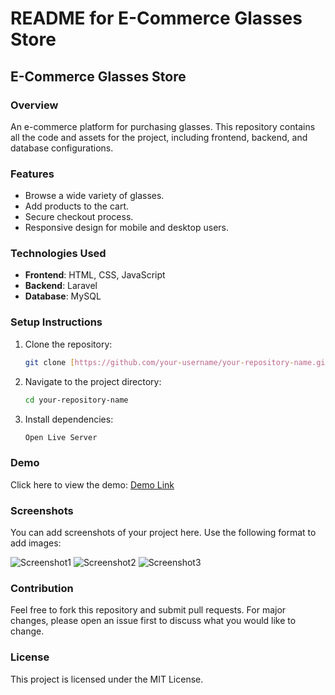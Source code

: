 # README for E-Commerce Glasses Store

## E-Commerce Glasses Store

### Overview

An e-commerce platform for purchasing glasses. This repository contains all the code and assets for the project, including frontend, backend, and database configurations.

### Features

- Browse a wide variety of glasses.
- Add products to the cart.
- Secure checkout process.
- Responsive design for mobile and desktop users.

### Technologies Used

- **Frontend**: HTML, CSS, JavaScript
- **Backend**: Laravel
- **Database**: MySQL

### Setup Instructions

1. Clone the repository:
    ```bash
    git clone [https://github.com/your-username/your-repository-name.git](https://github.com/3b3zeem/Bazario-Ecommerce-JS-ITI.git)
    ```

2. Navigate to the project directory:
    ```bash
    cd your-repository-name
    ```

3. Install dependencies:
    ```bash
    Open Live Server
    ```

### Demo

Click here to view the demo: [Demo Link](bazario-glasses.netlify.app)

### Screenshots

You can add screenshots of your project here. Use the following format to add images:

![Screenshot1](https://github.com/user-attachments/assets/454361fc-1168-4fdb-85f8-3acd5e7f999e)
![Screenshot2](https://github.com/user-attachments/assets/f23448ec-64aa-491f-854a-c47cd67f987f)
![Screenshot3](https://github.com/user-attachments/assets/9d1542b0-5036-4045-b0cc-0a17b2bebc43)


### Contribution

Feel free to fork this repository and submit pull requests. For major changes, please open an issue first to discuss what you would like to change.

### License

This project is licensed under the MIT License.
